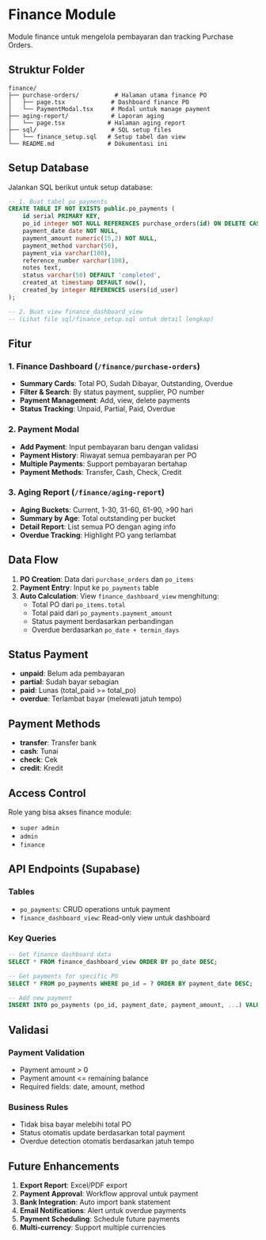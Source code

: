 # Finance Module

Module finance untuk mengelola pembayaran dan tracking Purchase Orders.

## Struktur Folder

```
finance/
├── purchase-orders/          # Halaman utama finance PO
│   ├── page.tsx             # Dashboard finance PO
│   └── PaymentModal.tsx     # Modal untuk manage payment
├── aging-report/            # Laporan aging
│   └── page.tsx            # Halaman aging report
├── sql/                     # SQL setup files
│   └── finance_setup.sql   # Setup tabel dan view
└── README.md               # Dokumentasi ini
```

## Setup Database

Jalankan SQL berikut untuk setup database:

```sql
-- 1. Buat tabel po_payments
CREATE TABLE IF NOT EXISTS public.po_payments (
    id serial PRIMARY KEY,
    po_id integer NOT NULL REFERENCES purchase_orders(id) ON DELETE CASCADE,
    payment_date date NOT NULL,
    payment_amount numeric(15,2) NOT NULL,
    payment_method varchar(50),
    payment_via varchar(100),
    reference_number varchar(100),
    notes text,
    status varchar(50) DEFAULT 'completed',
    created_at timestamp DEFAULT now(),
    created_by integer REFERENCES users(id_user)
);

-- 2. Buat view finance_dashboard_view
-- (Lihat file sql/finance_setup.sql untuk detail lengkap)
```

## Fitur

### 1. Finance Dashboard (`/finance/purchase-orders`)
- **Summary Cards**: Total PO, Sudah Dibayar, Outstanding, Overdue
- **Filter & Search**: By status payment, supplier, PO number
- **Payment Management**: Add, view, delete payments
- **Status Tracking**: Unpaid, Partial, Paid, Overdue

### 2. Payment Modal
- **Add Payment**: Input pembayaran baru dengan validasi
- **Payment History**: Riwayat semua pembayaran per PO
- **Multiple Payments**: Support pembayaran bertahap
- **Payment Methods**: Transfer, Cash, Check, Credit

### 3. Aging Report (`/finance/aging-report`)
- **Aging Buckets**: Current, 1-30, 31-60, 61-90, >90 hari
- **Summary by Age**: Total outstanding per bucket
- **Detail Report**: List semua PO dengan aging info
- **Overdue Tracking**: Highlight PO yang terlambat

## Data Flow

1. **PO Creation**: Data dari `purchase_orders` dan `po_items`
2. **Payment Entry**: Input ke `po_payments` table
3. **Auto Calculation**: View `finance_dashboard_view` menghitung:
   - Total PO dari `po_items.total`
   - Total paid dari `po_payments.payment_amount`
   - Status payment berdasarkan perbandingan
   - Overdue berdasarkan `po_date + termin_days`

## Status Payment

- **unpaid**: Belum ada pembayaran
- **partial**: Sudah bayar sebagian
- **paid**: Lunas (total_paid >= total_po)
- **overdue**: Terlambat bayar (melewati jatuh tempo)

## Payment Methods

- **transfer**: Transfer bank
- **cash**: Tunai
- **check**: Cek
- **credit**: Kredit

## Access Control

Role yang bisa akses finance module:
- `super admin`
- `admin` 
- `finance`

## API Endpoints (Supabase)

### Tables
- `po_payments`: CRUD operations untuk payment
- `finance_dashboard_view`: Read-only view untuk dashboard

### Key Queries
```sql
-- Get finance dashboard data
SELECT * FROM finance_dashboard_view ORDER BY po_date DESC;

-- Get payments for specific PO
SELECT * FROM po_payments WHERE po_id = ? ORDER BY payment_date DESC;

-- Add new payment
INSERT INTO po_payments (po_id, payment_date, payment_amount, ...) VALUES (...);
```

## Validasi

### Payment Validation
- Payment amount > 0
- Payment amount <= remaining balance
- Required fields: date, amount, method

### Business Rules
- Tidak bisa bayar melebihi total PO
- Status otomatis update berdasarkan total payment
- Overdue detection otomatis berdasarkan jatuh tempo

## Future Enhancements

1. **Export Report**: Excel/PDF export
2. **Payment Approval**: Workflow approval untuk payment
3. **Bank Integration**: Auto import bank statement
4. **Email Notifications**: Alert untuk overdue payments
5. **Payment Scheduling**: Schedule future payments
6. **Multi-currency**: Support multiple currencies